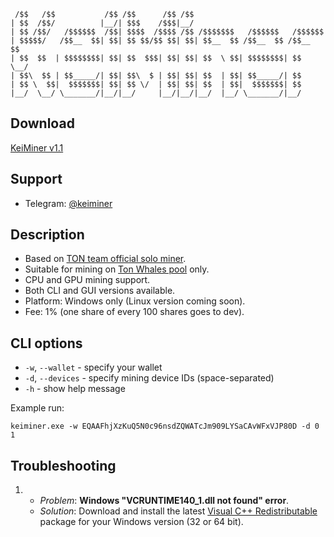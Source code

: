 ```
 /$$   /$$           /$$ /$$      /$$ /$$                              
| $$  /$$/          |__/| $$$    /$$$|__/                              
| $$ /$$/   /$$$$$$  /$$| $$$$  /$$$$ /$$ /$$$$$$$   /$$$$$$   /$$$$$$ 
| $$$$$/   /$$__  $$| $$| $$ $$/$$ $$| $$| $$__  $$ /$$__  $$ /$$__  $$
| $$  $$  | $$$$$$$$| $$| $$  $$$| $$| $$| $$  \ $$| $$$$$$$$| $$  \__/
| $$\  $$ | $$_____/| $$| $$\  $ | $$| $$| $$  | $$| $$_____/| $$      
| $$ \  $$|  $$$$$$$| $$| $$ \/  | $$| $$| $$  | $$|  $$$$$$$| $$      
|__/  \__/ \_______/|__/|__/     |__/|__/|__/  |__/ \_______/|__/      
```

## Download

[KeiMiner v1.1](https://github.com/keitechteam/keiminer/releases/tag/1.1)

## Support

* Telegram: [@keiminer](https://t.me/keiminer)

## Description

* Based on [TON team official solo miner](https://github.com/tontechio/pow-miner-gpu). 
* Suitable for mining on [Ton Whales pool](https://tonwhales.com/docs/pool) only.
* CPU and GPU mining support.
* Both CLI and GUI versions available.
* Platform: Windows only (Linux version coming soon).
* Fee: 1% (one share of every 100 shares goes to dev).

## CLI options

* `-w`, `--wallet` - specify your wallet
* `-d`, `--devices` - specify mining device IDs (space-separated)
* `-h` - show help message

Example run:
```
keiminer.exe -w EQAAFhjXzKuQ5N0c96nsdZQWATcJm909LYSaCAvWFxVJP80D -d 0 1
```

## Troubleshooting

1) 
   * _Problem_: **Windows "VCRUNTIME140_1.dll not found" error**.
   * _Solution_: Download and install the latest [Visual C++ Redistributable](https://docs.microsoft.com/en-us/cpp/windows/latest-supported-vc-redist?view=msvc-170) package for your Windows version (32 or 64 bit).
